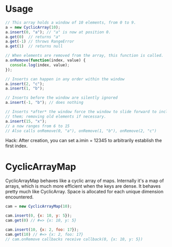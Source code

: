 # Usage

``` js
// This array holds a window of 10 elements, from 0 to 9.
a = new CyclicArray(10);
a.insert(0, "a"); // "a" is now at position 0.
a.get(0)  // returns "a"
a.get(-1) // throws RangeError
a.get(1)  // returns null

// When elements are removed from the array, this function is called.
a.onRemove(function(index, value) {
  console.log(index, value);
});

// Inserts can happen in any order within the window
a.insert(2, "c");
a.insert(1, "b");

// Inserts before the window are silently ignored
a.insert(-1, "b"); // does nothing

// Inserts *after* the window force the window to slide forward to include
// them; removing old elements if necessary.
a.insert(15, "x");
// a now ranges from 6 to 15
// Also calls onRemove(0, "a"), onRemove(1, "b"), onRemove(2, "c")
```

Hack: After creation, you can set a.imin = 12345 to arbitrarily establish the
first index.


CyclicArrayMap
===

CyclicArrayMap behaves like a cyclic array of maps. Internally it's a map of
arrays, which is much more efficient when the keys are dense. It behaves pretty much like CyclicArray. Space is allocated for each unique dimension encountered.

``` js
cam = new CyclicArrayMap(10);

cam.insert(0, {x: 10, y: 5});
cam.get(0) // #=> {x: 10, y: 5}

cam.insert(10, {x: 2, foo: 17});
cam.get(10) // #=> {x: 2, foo: 17}
// cam.onRemove callbacks receive callback(0, {x: 10, y: 5})
```
